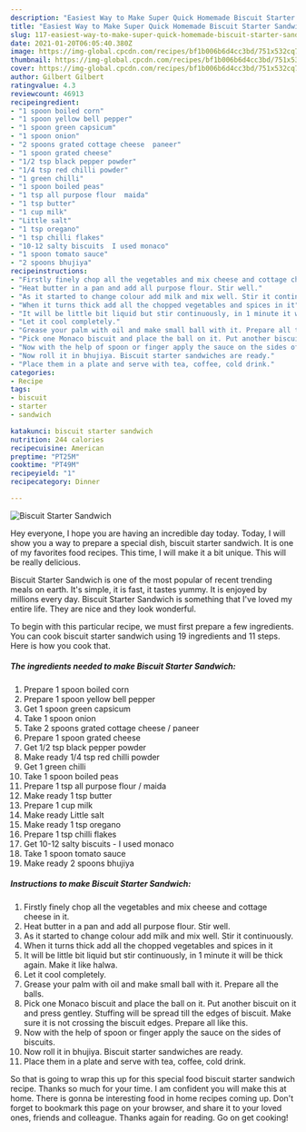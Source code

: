 ```yaml
---
description: "Easiest Way to Make Super Quick Homemade Biscuit Starter Sandwich"
title: "Easiest Way to Make Super Quick Homemade Biscuit Starter Sandwich"
slug: 117-easiest-way-to-make-super-quick-homemade-biscuit-starter-sandwich
date: 2021-01-20T06:05:40.380Z
image: https://img-global.cpcdn.com/recipes/bf1b006b6d4cc3bd/751x532cq70/biscuit-starter-sandwich-recipe-main-photo.jpg
thumbnail: https://img-global.cpcdn.com/recipes/bf1b006b6d4cc3bd/751x532cq70/biscuit-starter-sandwich-recipe-main-photo.jpg
cover: https://img-global.cpcdn.com/recipes/bf1b006b6d4cc3bd/751x532cq70/biscuit-starter-sandwich-recipe-main-photo.jpg
author: Gilbert Gilbert
ratingvalue: 4.3
reviewcount: 46913
recipeingredient:
- "1 spoon boiled corn"
- "1 spoon yellow bell pepper"
- "1 spoon green capsicum"
- "1 spoon onion"
- "2 spoons grated cottage cheese  paneer"
- "1 spoon grated cheese"
- "1/2 tsp black pepper powder"
- "1/4 tsp red chilli powder"
- "1 green chilli"
- "1 spoon boiled peas"
- "1 tsp all purpose flour  maida"
- "1 tsp butter"
- "1 cup milk"
- "Little salt"
- "1 tsp oregano"
- "1 tsp chilli flakes"
- "10-12 salty biscuits  I used monaco"
- "1 spoon tomato sauce"
- "2 spoons bhujiya"
recipeinstructions:
- "Firstly finely chop all the vegetables and mix cheese and cottage cheese in it."
- "Heat butter in a pan and add all purpose flour. Stir well."
- "As it started to change colour add milk and mix well. Stir it continuously."
- "When it turns thick add all the chopped vegetables and spices in it"
- "It will be little bit liquid but stir continuously, in 1 minute it will be thick again. Make it like halwa."
- "Let it cool completely."
- "Grease your palm with oil and make small ball with it. Prepare all the balls."
- "Pick one Monaco biscuit and place the ball on it. Put another biscuit on it and press gentley. Stuffing will be spread till the edges of biscuit. Make sure it is not crossing the biscuit edges. Prepare all like this."
- "Now with the help of spoon or finger apply the sauce on the sides of biscuits."
- "Now roll it in bhujiya. Biscuit starter sandwiches are ready."
- "Place them in a plate and serve with tea, coffee, cold drink."
categories:
- Recipe
tags:
- biscuit
- starter
- sandwich

katakunci: biscuit starter sandwich 
nutrition: 244 calories
recipecuisine: American
preptime: "PT25M"
cooktime: "PT49M"
recipeyield: "1"
recipecategory: Dinner

---
```



![Biscuit Starter Sandwich](https://img-global.cpcdn.com/recipes/bf1b006b6d4cc3bd/751x532cq70/biscuit-starter-sandwich-recipe-main-photo.jpg)

Hey everyone, I hope you are having an incredible day today. Today, I will show you a way to prepare a special dish, biscuit starter sandwich. It is one of my favorites food recipes. This time, I will make it a bit unique. This will be really delicious.



Biscuit Starter Sandwich is one of the most popular of recent trending meals on earth. It's simple, it is fast, it tastes yummy. It is enjoyed by millions every day. Biscuit Starter Sandwich is something that I've loved my entire life. They are nice and they look wonderful.


To begin with this particular recipe, we must first prepare a few ingredients. You can cook biscuit starter sandwich using 19 ingredients and 11 steps. Here is how you cook that.

<!--inarticleads1-->

##### The ingredients needed to make Biscuit Starter Sandwich:

1. Prepare 1 spoon boiled corn
1. Prepare 1 spoon yellow bell pepper
1. Get 1 spoon green capsicum
1. Take 1 spoon onion
1. Take 2 spoons grated cottage cheese / paneer
1. Prepare 1 spoon grated cheese
1. Get 1/2 tsp black pepper powder
1. Make ready 1/4 tsp red chilli powder
1. Get 1 green chilli
1. Take 1 spoon boiled peas
1. Prepare 1 tsp all purpose flour / maida
1. Make ready 1 tsp butter
1. Prepare 1 cup milk
1. Make ready Little salt
1. Make ready 1 tsp oregano
1. Prepare 1 tsp chilli flakes
1. Get 10-12 salty biscuits - I used monaco
1. Take 1 spoon tomato sauce
1. Make ready 2 spoons bhujiya




<!--inarticleads2-->

##### Instructions to make Biscuit Starter Sandwich:

1. Firstly finely chop all the vegetables and mix cheese and cottage cheese in it.
1. Heat butter in a pan and add all purpose flour. Stir well.
1. As it started to change colour add milk and mix well. Stir it continuously.
1. When it turns thick add all the chopped vegetables and spices in it
1. It will be little bit liquid but stir continuously, in 1 minute it will be thick again. Make it like halwa.
1. Let it cool completely.
1. Grease your palm with oil and make small ball with it. Prepare all the balls.
1. Pick one Monaco biscuit and place the ball on it. Put another biscuit on it and press gentley. Stuffing will be spread till the edges of biscuit. Make sure it is not crossing the biscuit edges. Prepare all like this.
1. Now with the help of spoon or finger apply the sauce on the sides of biscuits.
1. Now roll it in bhujiya. Biscuit starter sandwiches are ready.
1. Place them in a plate and serve with tea, coffee, cold drink.




So that is going to wrap this up for this special food biscuit starter sandwich recipe. Thanks so much for your time. I am confident you will make this at home. There is gonna be interesting food in home recipes coming up. Don't forget to bookmark this page on your browser, and share it to your loved ones, friends and colleague. Thanks again for reading. Go on get cooking!
